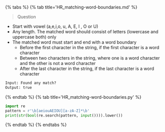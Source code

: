 {% tabs %}
{% tab title='HR_matching-word-boundaries.md' %}

> Question

* Start with vowel (a,e,i,o, u, A, E, I , O or U)
* Any length. The matched word should consist of letters (lowercase and uppercase both) only
* The matched word must start and end with a word boundary
  * Before the first character in the string, if the first character is a word character
  * Between two characters in the string, where one is a word character and the other is not a word character
  * After the last character in the string, if the last character is a word character

```txt
Input: Found any match?
Output: true
```

{% endtab %}
{% tab title='HR_matching-word-boundaries.py' %}

```py
import re
pattern = r'\b[aeiouAEIOU][a-zA-Z]*\b'
print(str(bool(re.search(pattern, input()))).lower())
```

{% endtab %}
{% endtabs %}
